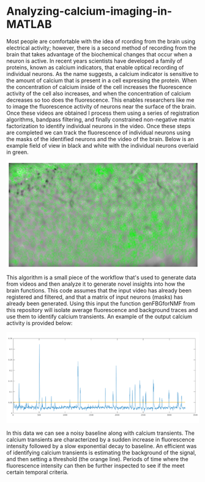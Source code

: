 # Analyzing-calcium-imaging-in-MATLAB

Most people are comfortable with the idea of rcording from the brain using electrical activity; however, there is a second method of recording from the brain that takes advantage of the biochemical changes that occur when a neuron is active. In recent years scientists have developed a family of proteins, known as calcium indicators, that enable optical recording of individual neurons. As the name suggests, a calcium indicator is sensitive to the amount of calcium that is present in a cell expressing the protein. When the concentration of calcium inside of the cell increases the fluorescence activity of the cell also increases, and when the concentration of calcium decreases so too does the fluorescence. This enables researchers like me to image the fluorescence activity of neurons near the surface of the brain. Once these videos are obtained I process them using a series of registration algorithms, bandpass filtering, and finally constrained non-negative matrix factorization to identify individual neurons in the video. Once these steps are completed we can track the fluorescence of individual neurons using the masks of the identified neurons and the video of the brain. Below is an example field of view in black and white with the individual neurons overlaid in green. 

![Example image of calcium data](https://github.com/RedingtonE/Analyzing-calcium-imaging-in-MATLAB/blob/master/examplefieldofview.png)

This algorithm is a small piece of the workflow that's used to generate data from videos and then analyze it to generate novel insights into how the brain functions. This code assumes that the input video has already been registered and filtered, and that a matrix of input neurons (masks) has already been generated. Using this input the function genFBGforNMF from this repository will isolate average fluorescence and background traces and use them to identify calcium transients. An example of the output calcium activity is provided below: 

![Example calcium trace](https://github.com/RedingtonE/Analyzing-calcium-imaging-in-MATLAB/blob/master/Examplethresholdingofaninvidualneuron.png)

In this data we can see a noisy baseline along with calcium transients. The calcium transients are characterized by a sudden increase in fluorescence intensity followed by a slow exponential decay to baseline. An efficient was of identifying calcium transients is estimating the background of the signal, and then setting a threshold (the orange line). Periods of time where the fluorescence intensity can then be further inspected to see if the meet certain temporal criteria. 
